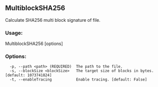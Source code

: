 ## MultiblockSHA256
Calculate SHA256 multi block signature of file.

### Usage:
MultiblockSHA256 [options]

### Options:
```
  -p, --path <path> (REQUIRED)  The path to the file.
  -s, --blockSize <blockSize>   The target size of blocks in bytes. [default: 1073741824]
  -t, --enableTracing           Enable tracing. [default: False]
  
```
